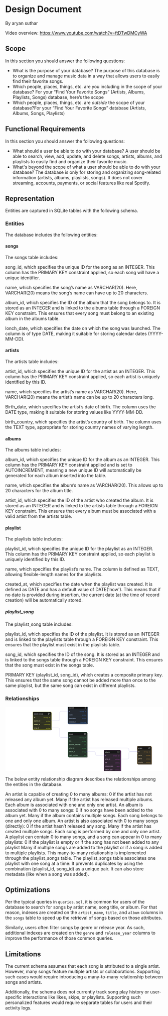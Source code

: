 # Design Document

By aryan suthar

Video overview: <https://www.youtube.com/watch?v=ftDTwDMCyWA>

## Scope

In this section you should answer the following questions:

* What is the purpose of your database?  The purpose of this database is to organize and manage music data in a way that allows users to easily find their favorite songs.
* Which people, places, things, etc. are you including in the scope of your database? For your “Find Your Favorite Songs” (Artists, Albums, Playlists, Songs) database, here’s the scope
* Which people, places, things, etc. are *outside* the scope of your database?For your “Find Your Favorite Songs” database (Artists, Albums, Songs, Playlists)

## Functional Requirements

In this section you should answer the following questions:

* What should a user be able to do with your database? A user should be able to search, view, add, update, and delete songs, artists, albums, and playlists to easily find and organize their favorite music.
* What's beyond the scope of what a user should be able to do with your database? The database is only for storing and organizing song-related information (artists, albums, playlists, songs).
It does not cover streaming, accounts, payments, or social features like real Spotify.

## Representation
Entities are captured in SQLite tables with the following schema.
### Entities
The database includes the following entities:
#### songs
The songs table includes:

song_id, which specifies the unique ID for the song as an INTEGER.
This column has the PRIMARY KEY constraint applied, so each song will have a unique identifier.

name, which specifies the song’s name as VARCHAR(20).
Here, VARCHAR(20) means the song’s name can have up to 20 characters.

album_id, which specifies the ID of the album that the song belongs to.
It is stored as an INTEGER and is linked to the albums table through a FOREIGN KEY constraint.
This ensures that every song must belong to an existing album in the albums table.

lonch_date, which specifies the date on which the song was launched.
The column is of type DATE, making it suitable for storing calendar dates (YYYY-MM-DD).
#### artists
The artists table includes:

artist_id, which specifies the unique ID for the artist as an INTEGER.
This column has the PRIMARY KEY constraint applied, so each artist is uniquely identified by this ID.

name, which specifies the artist’s name as VARCHAR(20).
Here, VARCHAR(20) means the artist’s name can be up to 20 characters long.

Birth_date, which specifies the artist’s date of birth.
The column uses the DATE type, making it suitable for storing values like YYYY-MM-DD.

birth_country, which specifies the artist’s country of birth.
The column uses the TEXT type, appropriate for storing country names of varying length.
#### albums
The albums table includes:

album_id, which specifies the unique ID for the album as an INTEGER.
This column has the PRIMARY KEY constraint applied and is set to AUTOINCREMENT, meaning a new unique ID will automatically be generated for each album inserted into the table.

name, which specifies the album’s name as VARCHAR(20).
This allows up to 20 characters for the album title.

artist_id, which specifies the ID of the artist who created the album.
It is stored as an INTEGER and is linked to the artists table through a FOREIGN KEY constraint.
This ensures that every album must be associated with a valid artist from the artists table.
#### playlist
The playlists table includes:

playlist_id, which specifies the unique ID for the playlist as an INTEGER.
This column has the PRIMARY KEY constraint applied, so each playlist is uniquely identified by this ID.

name, which specifies the playlist’s name.
The column is defined as TEXT, allowing flexible-length names for the playlists.

created_at, which specifies the date when the playlist was created.
It is defined as DATE and has a default value of DATE('now').
This means that if no date is provided during insertion, the current date (at the time of record creation) will be automatically stored.
##### playlist_song
The playlist_song table includes:

playlist_id, which specifies the ID of the playlist.
It is stored as an INTEGER and is linked to the playlists table through a FOREIGN KEY constraint.
This ensures that the playlist must exist in the playlists table.

song_id, which specifies the ID of the song.
It is stored as an INTEGER and is linked to the songs table through a FOREIGN KEY constraint.
This ensures that the song must exist in the songs table.

PRIMARY KEY (playlist_id, song_id), which creates a composite primary key.
This ensures that the same song cannot be added more than once to the same playlist, but the same song can exist in different playlists.
### Relationships
![ER Diagram](spotify.png)

The below entity relationship diagram describes the relationships among the entities in the database.

An artist is capable of creating 0 to many albums:
0 if the artist has not released any album yet.
Many if the artist has released multiple albums.
Each album is associated with one and only one artist.
An album is associated with 0 to many songs:
0 if no songs have been added to the album yet.
Many if the album contains multiple songs.
Each song belongs to one and only one album.
An artist is also associated with 0 to many songs (directly):
0 if the artist hasn’t released any song.
Many if the artist has created multiple songs.
Each song is performed by one and only one artist.
A playlist can contain 0 to many songs, and a song can appear in 0 to many playlists:
0 if the playlist is empty or if the song has not been added to any playlist
Many if multiple songs are added to the playlist or if a song is added to multiple playlists.
This many-to-many relationship is implemented through the playlist_songs table.
The playlist_songs table associates one playlist with one song at a time:
It prevents duplicates by using the combination (playlist_id, song_id) as a unique pair.
It can also store metadata (like when a song was added).

## Optimizations

Per the typical queries in `queries.sql`, it is common for users of the database to search for songs by artist name, song title, or album. For that reason, indexes are created on the `artist_name`, `title`, and `album` columns in the `songs` table to speed up the retrieval of songs based on those attributes.

Similarly, users often filter songs by genre or release year. As such, additional indexes are created on the `genre` and `release_year` columns to improve the performance of those common queries.

## Limitations


The current schema assumes that each song is attributed to a single artist. However, many songs feature multiple artists or collaborations. Supporting such cases would require introducing a many-to-many relationship between songs and artists.

Additionally, the schema does not currently track song play history or user-specific interactions like likes, skips, or playlists. Supporting such personalized features would require separate tables for users and their activity logs.
